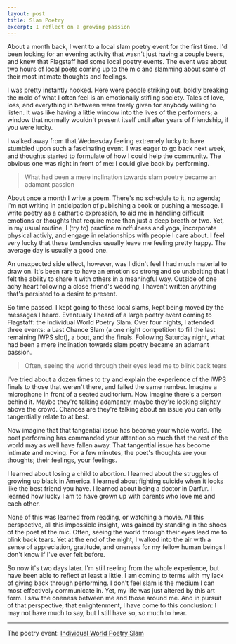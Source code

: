 ```yaml
---
layout: post
title: Slam Poetry
excerpt: I reflect on a growing passion
---
```


About a month back, I went to a local slam poetry event for the first time. I'd been looking for an evening activity that wasn't just having a couple beers, and knew that Flagstaff had some local poetry events. The event was about two hours of local poets coming up to the mic and slamming about some of their most intimate thoughts and feelings. 

I was pretty instantly hooked. Here were people striking out, boldly breaking the mold of what I often feel is an emotionally stifling society. Tales of love, loss, and everything in between were freely given for anybody willing to listen. It was like having a little window into the lives of the performers; a window that normally wouldn't present itself until after years of friendship, if you were lucky. 

I walked away from that Wednesday feeling extremely lucky to have stumbled upon such a fascinating event. I was eager to go back next week, and thoughts started to formulate of how I could help the community. The obvious one was right in front of me: I could give back by performing. 

> What had been a mere inclination towards slam poetry became an adamant passion

About once a month I write a poem. There's no schedule to it, no agenda; I'm not writing in anticipation of publishing a book or pushing a message. I write poetry as a cathartic expression, to aid me in handling difficult emotions or thoughts that require more than just a deep breath or two. Yet, in my usual routine, I (try to) practice mindfulness and yoga, incorporate physical activiy, and engage in relationships with people I care about. I feel very lucky that these tendencies usually leave me feeling pretty happy. The average day is usually a good one. 

An unexpected side effect, however, was I didn't feel I had much material to draw on. It's been rare to have an emotion so strong and so unabaiting that I felt the ability to share it with others in a meaningful way. Outside of one achy heart following a close friend's wedding, I haven't written anything that's persisted to a desire to present. 

So time passed. I kept going to these local slams, kept being moved by the messages I heard. Eventually I heard of a large poetry event coming to Flagstaff: the Individual World Poetry Slam. Over four nights, I attended three events: a Last Chance Slam (a one night competition to fill the last remaining IWPS slot), a bout, and the finals. Following Saturday night, what had been a mere inclination towards slam poetry became an adamant passion. 

> Often, seeing the world through their eyes lead me to blink back tears

I've tried about a dozen times to try and explain the experience of the IWPS finals to those that weren't there, and failed the same number. Imagine a microphone in front of a seated auditorium. Now imagine there's a person behind it. Maybe they're talking adamantly, maybe they're looking slightly above the crowd. Chances are they're talking about an issue you can only tangentially relate to at best. 

Now imagine that that tangential issue has become your whole world. The poet performing has commanded your attention so much that the rest of the world may as well have fallen away. That tangential issue has become intimate and moving. For a few minutes, the poet's thoughts are your thoughts; their feelings, your feelings. 

I learned about losing a child to abortion. I learned about the struggles of growing up black in America. I learned about fighting suicide when it looks like the best friend you have. I learned about being a doctor in Darfur. I learned how lucky I am to have grown up with parents who love me and each other. 

None of this was learned from reading, or watching a movie. All this perspective, all this impossible insight, was gained by standing in the shoes of the poet at the mic. Often, seeing the world through their eyes lead me to blink back tears. Yet at the end of the night, I walked into the air with a sense of appreciation, gratitude, and oneness for my fellow human beings I don't know if I've ever felt before. 

So now it's two days later. I'm still reeling from the whole experience, but have been able to reflect at least a little. I am coming to terms with my lack of giving back through performing. I don't feel slam is the medium I can most effectively communicate in. Yet, my life was just altered by this art form. I saw the oneness between me and those around me. And in pursuit of that perspective, that enlightenment, I have come to this conclusion: I may not have much to say, but I still have so, so much to hear. 

<hr class="link-divider">

The poetry event: <a href="http://iwps.poetryslam.com/" target="_blank">Individual World Poetry Slam</a>